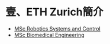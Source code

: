 # 壹、ETH Zurich簡介

* [MSc Robotics Systems and Control](https://taiwanese-in-ethz.gitbook.io/guide/~/edit/drafts/-LICqAWKDQBTx0Ga0gLX/yi-shi-cheng-jie/msc-robotics-systems-and-control)
* [MSc Biomedical Engineering](https://taiwanese-in-ethz.gitbook.io/guide/~/edit/drafts/-LICqAWKDQBTx0Ga0gLX/yi-shi-cheng-jie/msc-biomedical-engineering)



